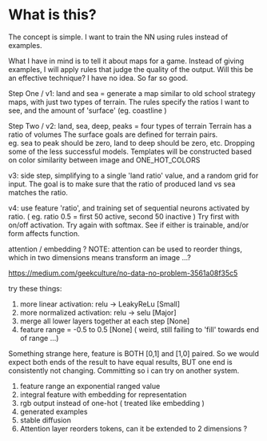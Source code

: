 What is this?
=============

The concept is simple.  I want to train the NN using rules instead of examples.

What I have in mind is to tell it about maps for a game.  Instead of giving examples, 
I will apply rules that judge the quality of the output.  Will this be an effective 
technique?  I have no idea.  So far so good.

Step One / v1: land and sea = generate a map similar to old school strategy maps, 
    with just two types of terrain.  The rules specify the ratios I want to see,
    and the amount of 'surface' (eg. coastline )

Step Two / v2: land, sea, deep, peaks = four types of terrain
Terrain has a ratio of volumes  The surface goals are defined for terrain pairs.  
eg.  sea to peak should be zero, land to deep should be zero, etc.
Dropping some of the less successful models.
Templates will be constructed based on color similarity between image and ONE_HOT_COLORS

v3: side step, simplifying to a single 'land ratio' value, 
    and a random grid for input.  The goal is to make sure 
    that the ratio of produced land vs sea matches the ratio.

v4: use feature 'ratio', and training set of sequential neurons 
    activated by ratio. ( eg.  ratio 0.5 = first 50 active, second 50 inactive )
    Try first with on/off activation.  Try again with softmax.
    See if either is trainable, and/or form affects function.

attention / embedding ?
NOTE: attention can be used to reorder things, 
    which in two dimensions means transform an image ...?

https://medium.com/geekculture/no-data-no-problem-3561a08f35c5

try these things:
1) more linear activation:  relu -> LeakyReLu [Small]
1) more normalized activation:  relu -> selu [Major]
1) merge all lower layers together at each step [None]
1) feature range = -0.5 to 0.5 [None] ( weird, still failing to 'fill' towards end of range ...)

Something strange here, feature is BOTH [0,1] and [1,0] paired.
So we would expect both ends of the result to have equal results,
BUT one end is consistently not changing.
    Committing so i can try on another system.

1) feature range an exponential ranged value
1) integral feature with embedding for representation
1) rgb output instead of one-hot ( treated like embedding )
1) generated examples
1) stable diffusion
1) Attention layer reorders tokens, can it be extended to 2 dimensions ?
